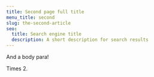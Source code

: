 ```yaml
---
title: Second page full title
menu_title: second
slug: the-second-article
seo:
  title: Search engine title
  description: A short description for search results
---
```

And a body para!

Times 2.